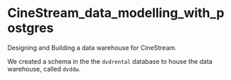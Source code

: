 # CineStream_data_modelling_with_postgres
Designing and Building a data warehouse for CineStream.

We created a schema in the the `dvdrental` database to house the data warehouse, called `dvddw`.
